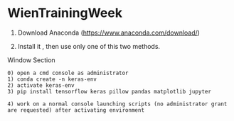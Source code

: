 # WienTrainingWeek

1) Download Anaconda (https://www.anaconda.com/download/)

2) Install it , then use only one of this two methods.


Window Section

    0) open a cmd console as administrator
    1) conda create -n keras-env
    2) activate keras-env
    3) pip install tensorflow keras pillow pandas matplotlib jupyter
          
    4) work on a normal console launching scripts (no administrator grant are requested) after activating environment